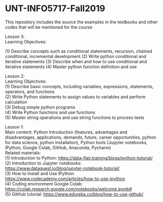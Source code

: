 # UNT-INFO5717-Fall2019
This repository includes the source the examples in the textbooks and other codes that will be mentioned for the course


Lesson 3:  
Learning Objectives:

(1) Describe concepts such as conditional statements, recursion, chained conditional,  incremental development
(2) Write python conditional and iterative statements 
(3) Describe when and how to use conditional and iterative statements
(4) Master python function definition and use  
  
Lesson 2:  
Learning Objectives:  
(1) Describe basic concepts, including variables, expressions, statements, operators, and functions  
(2) Write Python statements to assign values to variables and perform calculation   
(3) Debug simple python programs    
(4) Write Python functions and use functions  
(5) Master string operations and use string functions to process texts  


Lesson 1:  
Main content: Python Introduction (features, advantages and disadvantages, applications, demands, future, career opportunities, python for data science, python installation), Python tools (Jupyter notebooks, IPython, Google Colab, GitHub, Anaconda, Pycharm)  
Related materials:  
(1) Introduction to Python: https://data-flair.training/blogs/python-tutorial/  
(2) Introduction to Jupyter notebooks: https://www.dataquest.io/blog/jupyter-notebook-tutorial/  
(3) How to Install and Use IPython: https://www.codecademy.com/articles/how-to-use-ipython  
(4) Coding environment Google Colab: https://colab.research.google.com/notebooks/welcome.ipynb#  
(5) GitHub tutorial: https://www.edureka.co/blog/how-to-use-github/  
